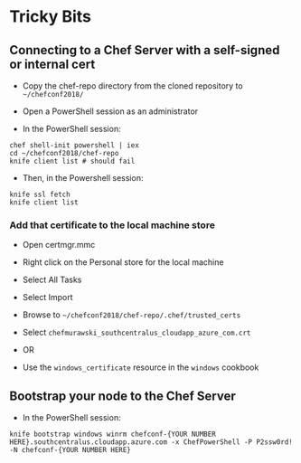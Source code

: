 # Tricky Bits

## Connecting to a Chef Server with a self-signed or internal cert

* Copy the chef-repo directory from the cloned repository to `~/chefconf2018/`

* Open a PowerShell session as an administrator
* In the PowerShell session:

```
chef shell-init powershell | iex
cd ~/chefconf2018/chef-repo
knife client list # should fail
```

* Then, in the Powershell session:

```
knife ssl fetch
knife client list
```

### Add that certificate to the local machine store

* Open certmgr.mmc
* Right click on the Personal store for the local machine
* Select All Tasks
* Select Import
* Browse to `~/chefconf2018/chef-repo/.chef/trusted_certs`
* Select `chefmurawski_southcentralus_cloudapp_azure_com.crt`

* OR

* Use the `windows_certificate` resource in the `windows` cookbook

## Bootstrap your node to the Chef Server

* In the PowerShell session:

```
knife bootstrap windows winrm chefconf-{YOUR NUMBER HERE}.southcentralus.cloudapp.azure.com -x ChefPowerShell -P P2ssw0rd! -N chefconf-{YOUR NUMBER HERE}
```